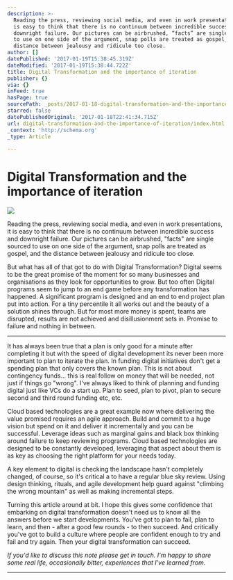 ```yaml
---
description: >-
  Reading the press, reviewing social media, and even in work presentations, it
  is easy to think that there is no continuum between incredible success and
  downright failure. Our pictures can be airbrushed, “facts” are single sourced
  to use on one side of the argument, snap polls are treated as gospel, and the
  distance between jealousy and ridicule too close.
author: []
datePublished: '2017-01-19T15:38:45.319Z'
dateModified: '2017-01-19T15:38:44.722Z'
title: Digital Transformation and the importance of iteration
publisher: {}
via: {}
inFeed: true
hasPage: true
sourcePath: _posts/2017-01-18-digital-transformation-and-the-importance-of-iteration.md
starred: false
datePublishedOriginal: '2017-01-18T22:41:34.715Z'
url: digital-transformation-and-the-importance-of-iteration/index.html
_context: 'http://schema.org'
_type: Article

---
```

# Digital Transformation and the importance of iteration
![](https://the-grid-user-content.s3-us-west-2.amazonaws.com/ec1d806a-db0b-48b0-b1c3-70b26efca0d5.png)

Reading the press, reviewing social media, and even in work presentations, it is easy to think that there is no continuum between incredible success and downright failure. Our pictures can be airbrushed, "facts" are single sourced to use on one side of the argument, snap polls are treated as gospel, and the distance between jealousy and ridicule too close.

But what has all of that got to do with Digital Transformation? Digital seems to be the great promise of the moment for so many businesses and organisations as they look for opportunities to grow. But too often Digital programs seem to jump to an end game before any transformation has happened. A significant program is designed and an end to end project plan put into action. For a tiny percentile it all works out and the beauty of a solution shines through. But for most more money is spent, teams are disrupted, results are not achieved and disillusionment sets in. Promise to failure and nothing in between.

---

It has always been true that a plan is only good for a minute after completing it but with the speed of digital development its never been more important to plan to iterate the plan. In funding digital initiatives don't get a spending plan that only covers the known plan. This is not about contingency funds... this is real follow on money that will be needed, not just if things go "wrong". I've always liked to think of planning and funding digital just like VCs do a start up. Plan to seed, plan to pivot, plan to secure second and third round funding etc, etc.

Cloud based technologies are a great example now where delivering the value promised requires an agile approach. Build and commit to a huge vision but spend on it and deliver it incrementally and you can be successful. Leverage ideas such as marginal gains and black box thinking around failure to keep reviewing programs. Cloud based technologies are designed to be constantly developed, leveraging that aspect about them is as key as choosing the right platform for your needs today.

A key element to digital is checking the landscape hasn't completely changed, of course, so it's critical a to have a regular blue sky review. Using design thinking, rituals, and agile development help guard against "climbing the wrong mountain" as well as making incremental steps.

Turning this article around at bit. I hope this gives some confidence that embarking on digital transformation doesn't need us to know all the answers before we start developments. You've got to plan to fail, plan to learn, and then - after a good few rounds - to then succeed. And critically you've got to build a culture where people are confident enough to try and fail and try again. Then your digital transformation can succeed.

_If you'd like to discuss this note please get in touch. I'm happy to share some real life, occasionally bitter, experiences that I've learned from._

---